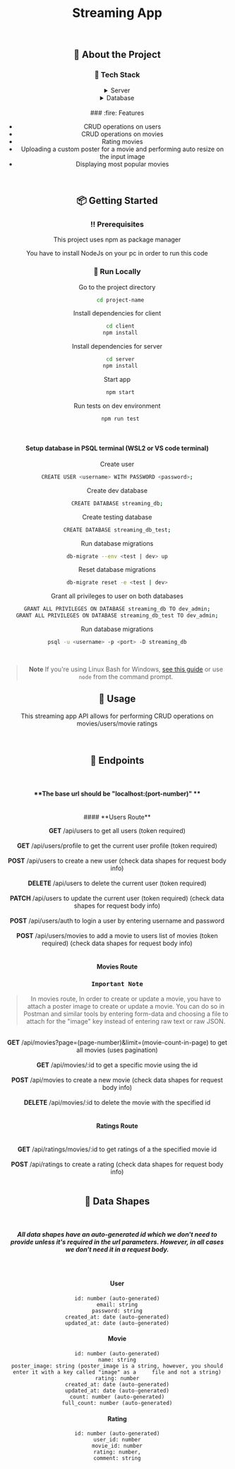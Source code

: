 <div align="center">

  <!-- <img src="assets/logo.png" alt="logo" width="200" height="auto" /> -->
  <h1>Streaming App</h1>

<!-- About the Project -->

<br />

## :star2: About the Project

<!-- Screenshots -->

<!-- ### :camera: Screenshots -->

<!-- <div align="center">
  <img src="screenshots/1.jpg" alt="screenshot" />
  <img src="screenshots/2.png" alt="screenshot" />
  <img src="screenshots/3.png" alt="screenshot" />
  <img src="screenshots/4.png" alt="screenshot" />
  <img src="screenshots/5.png" alt="screenshot" />
</div> -->

<!-- TechStack -->

### :space_invader: Tech Stack

<!-- <details>
  <summary>Client</summary>
  <ul>
    <li><a href="https://reactjs.org/">React.js</a></li>
    <li><a href="https://getbootstrap.com/">Bootstrap</a></li>
  </ul>
</details> -->

<details>
  <summary>Server</summary>
  <ul>
    <li><a href="https://expressjs.com/">Express.js</a></li>
    <li><a href="https://nodejs.org/en/">Node.js</a></li>
  </ul>
</details>

<details>
<summary>Database</summary>
  <ul>
    <li><a href="https://www.mongodb.com/">PostgreSQL</a></li>
  </ul>
</details>
<br/>
### :fire: Features

<ul>

<li> CRUD operations on users </li>
<li> CRUD operations on movies </li>
<li> Rating movies </li>
<li> Uploading a custom poster for a movie and performing auto resize on the input image </li>
<li> Displaying most popular movies </li>

</ul>

<br />

<!-- Getting Started -->

## :package: Getting Started

<!-- Prerequisites -->

### :bangbang: Prerequisites

This project uses npm as package manager

You have to install NodeJs on your pc in order to run this code

<!-- Run Locally -->

### :running: Run Locally

Go to the project directory

```bash
  cd project-name
```

Install dependencies for client

```bash
  cd client
  npm install
```

Install dependencies for server

```bash
  cd server
  npm install
```

Start app

```bash
  npm start
```

Run tests on dev environment

```bash
  npm run test
```

<br />

#### **Setup database in PSQL terminal (WSL2 or VS code terminal)**

Create user

```bash
CREATE USER <username> WITH PASSWORD <password>;
```

Create dev database

```bash
CREATE DATABASE streaming_db;
```

Create testing database

```bash
CREATE DATABASE streaming_db_test;
```

Run database migrations

```bash
db-migrate --env <test | dev> up
```

Reset database migrations

```bash
db-migrate reset -e <test | dev>
```

Grant all privileges to user on both databases

```bash
GRANT ALL PRIVILEGES ON DATABASE streaming_db TO dev_admin;
GRANT ALL PRIVILEGES ON DATABASE streaming_db_test TO dev_admin;
```

Run database migrations

```bash
psql -u <username> -p <port> -D streaming_db
```

<br />

> **Note**
> If you're using Linux Bash for Windows, [see this guide](https://www.howtogeek.com/261575/how-to-run-graphical-linux-desktop-applications-from-windows-10s-bash-shell/) or use `node` from the command prompt.

<!-- Usage -->

## :eyes: Usage

This streaming app API allows for performing CRUD operations on movies/users/movie ratings
<br />
<br /><br />

<!-- Usage -->

## :twisted_rightwards_arrows: Endpoints

<br />

#### **The base url should be "localhost:(port-number)" **

<br />
#### **Users Route**

**GET** /api/users to get all users (token required)
<br /> <br />
**GET** /api/users/profile to get the current user profile (token required)
<br /> <br />
**POST** /api/users to create a new user (check data shapes for request body info)
<br /> <br />
**DELETE** /api/users to delete the current user (token required)
<br /> <br />
**PATCH** /api/users to update the current user (token required) (check data shapes for request body info)
<br /> <br />
**POST** /api/users/auth to login a user by entering username and password
<br /> <br />
**POST** /api/users/movies to add a movie to users list of movies (token required) (check data shapes for request body info)
<br />
<br />

#### **Movies Route**

### `Important Note`

> In movies route, In order to create or update a movie, you have to attach a poster image to create or update a movie.
> You can do so in Postman and similar tools by entering form-data and choosing a file to attach for the "image" key instead of entering raw text or raw JSON.

<br /> **GET** /api/movies?page=(page-number)&limit=(movie-count-in-page) to get all movies (uses pagination)
<br /> <br /> **GET** /api/movies/:id to get a specific movie using the id
<br /> <br /> **POST** /api/movies to create a new movie (check data shapes for request body info)
<br /> <br /> **DELETE** /api/movies/:id to delete the movie with the specified id
<br /><br />

#### **Ratings Route**

<br /> **GET** /api/ratings/movies/:id to get ratings of a the specified movie id
<br /><br /> **POST** /api/ratings to create a rating (check data shapes for request body info)
<br />
<br />

## :card_index: Data Shapes

<br />
    
##### **All data shapes have an auto-generated id which we don't need to provide unless it's required in the url parameters. However, in all cases we don't need it in a request body.**

<br />

#### **User**

    id: number (auto-generated)
    email: string
    password: string
    created_at: date (auto-generated)
    updated_at: date (auto-generated)

#### **Movie**

    id: number (auto-generated)
    name: string
    poster_image: string (poster_image is a string, however, you should enter it with a key called "image" as a 	file and not a string)
    rating: number
    created_at: date (auto-generated)
    updated_at: date (auto-generated)
    count: number (auto-generated)
    full_count: number (auto-generated)

#### **Rating**

    id: number (auto-generated)
    user_id: number
    movie_id: number
    rating: number,
    comment: string
